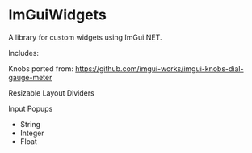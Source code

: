 # ImGuiWidgets

A library for custom widgets using ImGui.NET.

Includes:

Knobs ported from: https://github.com/imgui-works/imgui-knobs-dial-gauge-meter

Resizable Layout Dividers

Input Popups
- String
- Integer
- Float
